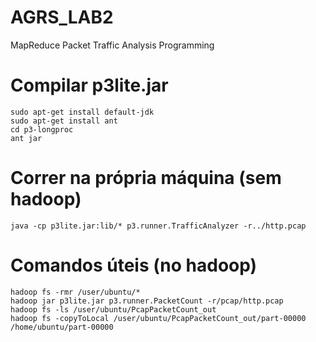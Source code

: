# AGRS_LAB2
MapReduce Packet Traffic Analysis Programming

# Compilar p3lite.jar
```
sudo apt-get install default-jdk
sudo apt-get install ant
cd p3-longproc
ant jar
```

# Correr na própria máquina (sem hadoop)
```
java -cp p3lite.jar:lib/* p3.runner.TrafficAnalyzer -r../http.pcap
```

# Comandos úteis (no hadoop)
```
hadoop fs -rmr /user/ubuntu/*
hadoop jar p3lite.jar p3.runner.PacketCount -r/pcap/http.pcap
hadoop fs -ls /user/ubuntu/PcapPacketCount_out
hadoop fs -copyToLocal /user/ubuntu/PcapPacketCount_out/part-00000 /home/ubuntu/part-00000
```
